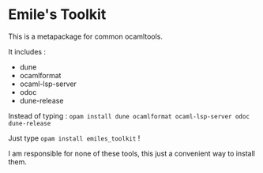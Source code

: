 # Emile's Toolkit

This is a metapackage for common ocamltools.

It includes :
  - dune
  - ocamlformat
  - ocaml-lsp-server
  - odoc
  - dune-release

Instead of typing :
    `opam install dune ocamlformat ocaml-lsp-server odoc dune-release`

Just type `opam install emiles_toolkit` !

I am responsible for none of these tools, this just a convenient way to install 
them.
